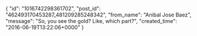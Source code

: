  {
   "id": "1016742298361702",
   "post_id": "462493170453287_481209285248342",
   "from_name": "Anibal Jose Baez",
   "message": "So, you see the gold? Like, which part?",
   "created_time": "2016-06-19T13:22:06+0000"
 }
